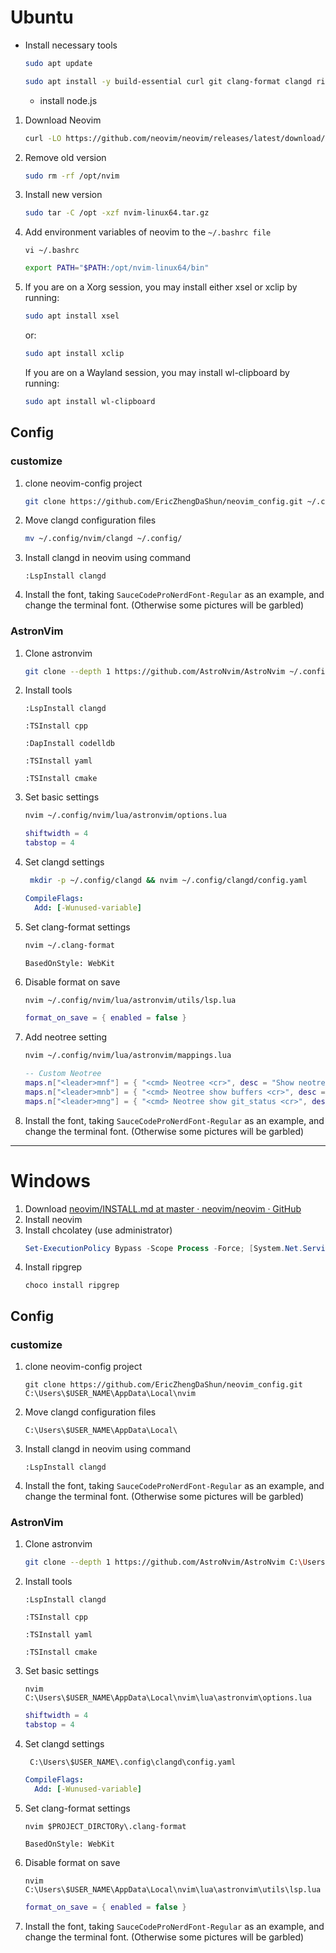 
# Ubuntu
- Install necessary tools
  ```bash
  sudo apt update
  ```
  ```bash
  sudo apt install -y build-essential curl git clang-format clangd ripgrep lldb python3.10-venv cmake tmux ninja-build
  ```
   - install node.js

1. Download Neovim
   ```bash
   curl -LO https://github.com/neovim/neovim/releases/latest/download/nvim-linux64.tar.gz
   ```
2. Remove old version
   ```bash
   sudo rm -rf /opt/nvim
   ```
3. Install new version
   ```bash
   sudo tar -C /opt -xzf nvim-linux64.tar.gz
   ```
4. Add  environment variables of neovim to the `~/.bashrc file`
   ```
   vi ~/.bashrc
   ```
   ```bash
   export PATH="$PATH:/opt/nvim-linux64/bin"
   ```
5. If you are on a Xorg session, you may install either xsel or xclip by running:
   ```bash
   sudo apt install xsel
   ```
    or:
    ```bash
    sudo apt install xclip
    ```
    If you are on a Wayland session, you may install wl-clipboard by running:
    ```bash
    sudo apt install wl-clipboard
    ```

## Config
### customize
1. clone neovim-config project
   ```bash
   git clone https://github.com/EricZhengDaShun/neovim_config.git ~/.config/nvim
   ```
2.  Move clangd configuration files
    ```bash
    mv ~/.config/nvim/clangd ~/.config/
    ```
3. Install clangd in neovim using command
   ```
   :LspInstall clangd
   ```
4. Install the font, taking `SauceCodeProNerdFont-Regular` as an example, and change the terminal font. (Otherwise some pictures will be garbled)

### AstronVim
1. Clone astronvim
   ```bash
   git clone --depth 1 https://github.com/AstroNvim/AstroNvim ~/.config/nvim && nvim
   ```
2. Install tools
   ```
   :LspInstall clangd
   ```
   ```
   :TSInstall cpp
   ```
   ```
   :DapInstall codelldb
   ```
   ```
   :TSInstall yaml
   ```
   ```
   :TSInstall cmake
   ```
1. Set basic settings
   ```bash
   nvim ~/.config/nvim/lua/astronvim/options.lua
   ```
   ```lua
   shiftwidth = 4
   tabstop = 4
   ```
4. Set clangd settings 
   ```bash
    mkdir -p ~/.config/clangd && nvim ~/.config/clangd/config.yaml
    ```
    ```yaml
    CompileFlags:
      Add: [-Wunused-variable]
    ```
5. Set clang-format settings
   ```bash
   nvim ~/.clang-format
   ```
   ```
   BasedOnStyle: WebKit
   ```
6. Disable format on save
   ```bash
   nvim ~/.config/nvim/lua/astronvim/utils/lsp.lua
   ```
   ```lua
   format_on_save = { enabled = false }
   ```
7. Add neotree setting
   ```bash
   nvim ~/.config/nvim/lua/astronvim/mappings.lua
   ```
   ```lua
   -- Custom Neotree
   maps.n["<leader>mnf"] = { "<cmd> Neotree <cr>", desc = "Show neotree files"}
   maps.n["<leader>mnb"] = { "<cmd> Neotree show buffers <cr>", desc = "Show neotree buffers"}
   maps.n["<leader>mng"] = { "<cmd> Neotree show git_status <cr>", desc = "Show neotree git status"}
   ```

8. Install the font, taking `SauceCodeProNerdFont-Regular` as an example, and change the terminal font. (Otherwise some pictures will be garbled)

---

# Windows
1. Download [neovim/INSTALL.md at master · neovim/neovim · GitHub](https://github.com/neovim/neovim/blob/master/INSTALL.md)
2. Install neovim
3. Install chcolatey (use administrator)
   ```powershell
   Set-ExecutionPolicy Bypass -Scope Process -Force; [System.Net.ServicePointManager]::SecurityProtocol = [System.Net.ServicePointManager]::SecurityProtocol -bor 3072; iex ((New-Object System.Net.WebClient).DownloadString('https://community.chocolatey.org/install.ps1'))
   ```
4. Install ripgrep
    ```
    choco install ripgrep
    ```
## Config
### customize
1. clone neovim-config project
   ```
   git clone https://github.com/EricZhengDaShun/neovim_config.git C:\Users\$USER_NAME\AppData\Local\nvim
   ```
2. Move clangd configuration files
   ```
   C:\Users\$USER_NAME\AppData\Local\
   ```
3. Install clangd in neovim using command
   ```
   :LspInstall clangd
   ```
4. Install the font, taking `SauceCodeProNerdFont-Regular` as an example, and change the terminal font. (Otherwise some pictures will be garbled)

###  AstronVim
1. Clone astronvim
   ```bash
   git clone --depth 1 https://github.com/AstroNvim/AstroNvim C:\Users\$USER_NAME\AppData\Local\nvim && nvim
   ```
2. Install tools
   ```
   :LspInstall clangd
   ```
   ```
   :TSInstall cpp
   ```
   ```
   :TSInstall yaml
   ```
   ```
   :TSInstall cmake
   ```
1. Set basic settings
   ```
   nvim C:\Users\$USER_NAME\AppData\Local\nvim\lua\astronvim\options.lua
   ```
   ```lua
   shiftwidth = 4
   tabstop = 4
   ```
4. Set clangd settings 
   ```b
    C:\Users\$USER_NAME\.config\clangd\config.yaml
    ```
    ```yaml
    CompileFlags:
      Add: [-Wunused-variable]
    ```
5. Set clang-format settings
   ```
   nvim $PROJECT_DIRCTORy\.clang-format
   ```
   ```
   BasedOnStyle: WebKit
   ```
6. Disable format on save
   ```
   nvim C:\Users\$USER_NAME\AppData\Local\nvim\lua\astronvim\utils\lsp.lua
   ```
   ```lua
   format_on_save = { enabled = false }
   ```
7. Install the font, taking `SauceCodeProNerdFont-Regular` as an example, and change the terminal font. (Otherwise some pictures will be garbled)